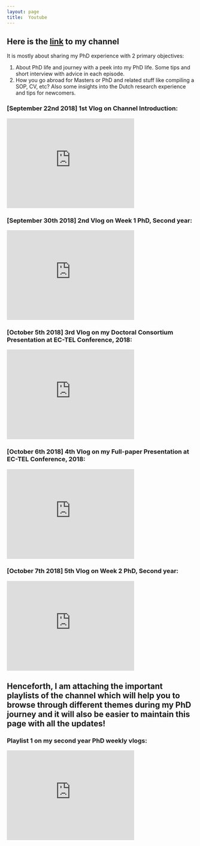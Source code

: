 ```yaml
---
layout: page
title:  Youtube
---
```


## Here is the <a href="https://www.youtube.com/channel/UCk9cLrGNIGRLccHd350xKrg">link</a> to my channel 
It is mostly about sharing my PhD experience with 2 primary objectives:
1) About PhD life and journey with a peek into my PhD life. Some tips and short interview with advice in each episode.
2) How you go abroad for Masters or PhD and related stuff like compiling a SOP, CV, etc? Also some insights into the Dutch research experience and tips for newcomers.

### [September 22nd 2018] 1st Vlog on Channel Introduction:
<iframe width="340" height="240" src="https://www.youtube.com/embed/tU0jQwmMxEo?ecver=1" frameborder="0" allow="autoplay; encrypted-media" allowfullscreen></iframe>

### [September 30th 2018] 2nd Vlog on Week 1 PhD, Second year:
<iframe width="340" height="240" src="https://www.youtube.com/embed/DGSKyVmY59c" frameborder="0" allow="autoplay; encrypted-media" allowfullscreen></iframe>

### [October 5th 2018] 3rd Vlog on my Doctoral Consortium Presentation at EC-TEL Conference, 2018:
<iframe width="340" height="240" src="https://www.youtube.com/embed/mlET0UU5eXU" frameborder="0" allow="autoplay; encrypted-media" allowfullscreen></iframe>

### [October 6th 2018] 4th Vlog on my Full-paper Presentation at EC-TEL Conference, 2018:
<iframe width="340" height="240" src="https://www.youtube.com/embed/AYPAbEIECBY" frameborder="0" allow="autoplay; encrypted-media" allowfullscreen></iframe>

### [October 7th 2018] 5th Vlog on Week 2 PhD, Second year:
<iframe width="340" height="240" src="https://www.youtube.com/embed/6wCwt2tJ1Wc?ecver=1" frameborder="0" allow="autoplay; encrypted-media" allowfullscreen></iframe>

## Henceforth, I am attaching the important playlists of the channel which will help you to browse through different themes during my PhD journey and it will also be easier to maintain this page with all the updates!

### Playlist 1 on my second year PhD weekly vlogs:
<iframe id="ytplayer" type="text/html" width="340" height="240"
src="https://www.youtube.com/embed/?listType=playlist&list=PLrToNHU_lzAjffgfT8derZDq2YwHJIYDl"
frameborder="0" allowfullscreen>

### Playlist 2 on my GoPro Hero 7 Black footage of Netherlands:
<iframe id="ytplayer" type="text/html" width="340" height="240"
src="https://www.youtube.com/embed/?listType=playlist&list=PLrToNHU_lzAjCSbbWCItX8cX3lfz76Po2"
frameborder="0" allowfullscreen>

### Playlist 3 on my Conference, Consortium and other presentations:
<iframe id="ytplayer" type="text/html" width="340" height="240"
src="https://www.youtube.com/embed/?listType=playlist&list=PLrToNHU_lzAiglFzoPjpwucVyxv2f6T54"
frameborder="0" allowfullscreen>
